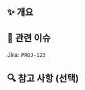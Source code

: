 ## ✨ 개요  
<!-- 무엇을, 왜 변경했는지 핵심만 적어주세요 -->

## 🧾 관련 이슈  
<!-- 예: PROJ-123 -->
Jira: `PROJ-123`

## 🔍 참고 사항 (선택)
<!-- 리뷰어가 알아야 할 테스트 방법, 배경 설명 등이 있다면 작성해주세요 -->

